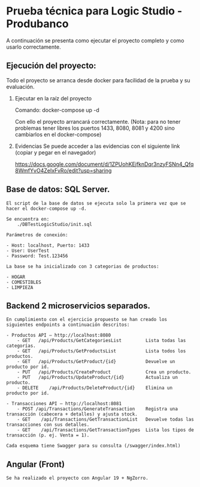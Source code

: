 # Prueba técnica para Logic Studio - Produbanco

A continuación se presenta como ejecutar el proyecto completo y como usarlo correctamente.

## Ejecución del proyecto:

Todo el proyecto se arranca desde docker para facilidad de la prueba y su evaluación.

1. Ejecutar en la raíz del proyecto

    Comando: docker-compose up -d 

    Con ello el proyecto arrancará correctamente. (Nota: para no tener problemas tener libres los puertos 1433, 8080, 8081 y 4200 sino cambiarlos en el docker-compose)

2. Evidencias
    Se puede acceder a las evidencias con el siguiente link (copiar y pegar en el navegador)

    https://docs.google.com/document/d/1ZPUohKEjfknDqr3nzyFSNn4_Qfq8WmfYvO4ZeIxFvRo/edit?usp=sharing

## Base de datos: SQL Server.

    El script de la base de datos se ejecuta solo la primera vez que se hacer el docker-compose up -d.

    Se encuentra en:
        ./DBTestLogicStudio/init.sql

    Parámetros de conexión:

    - Host: localhost, Puerto: 1433
    - User: UserTest
    - Password: Test.123456

    La base se ha inicializado con 3 categorias de productos:

    - HOGAR
    - COMESTIBLES
    - LIMPIEZA

## Backend 2 microservicios separados.

    En cumplimiento con el ejercicio propuesto se han creado los siguientes endpoints a continuación descritos:

    - Productos API — http://localhost:8080
        - GET	/api/Products/GetCategoriesList	        Lista todas las categorías.
        - GET	/api/Products/GetProductsList	        Lista todos los productos.
        - GET	/api/Products/GetProduct/{id}	        Devuelve un producto por id.
        - PUT	/api/Products/CreateProduct	            Crea un producto.
        - PUT	/api/Products/UpdateProduct/{id}	    Actualiza un producto.
        - DELETE	/api/Products/DeleteProduct/{id}	Elimina un producto por id.

    - Transacciones API — http://localhost:8081
        - POST /api/Transactions/GenerateTransaction	Registra una transacción (cabecera + detalles) y ajusta stock.
        - GET	 /api/Transactions/GetTransactionList	Devuelve todas las transacciones con sus detalles.
        - GET	 /api/Transactions/GetTransactionTypes	Lista los tipos de transacción (p. ej. Venta = 1).

    Cada esquema tiene Swagger para su consulta (/swagger/index.html)

## Angular (Front)

    Se ha realizado el proyecto con Angular 19 + NgZorro.

